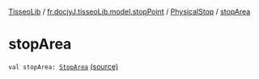 [TisseoLib](../../index.md) / [fr.docjyJ.tisseoLib.model.stopPoint](../index.md) / [PhysicalStop](index.md) / [stopArea](./stop-area.md)

# stopArea

`val stopArea: `[`StopArea`](../../fr.docjy-j.tisseo-lib.model.stop-area/-stop-area/index.md) [(source)](https://github.com/docjyj/tisseoLib/tree/master/src/main/kotlin/fr/docjyJ/tisseoLib/model/stopPoint/PhysicalStop.kt#L22)
